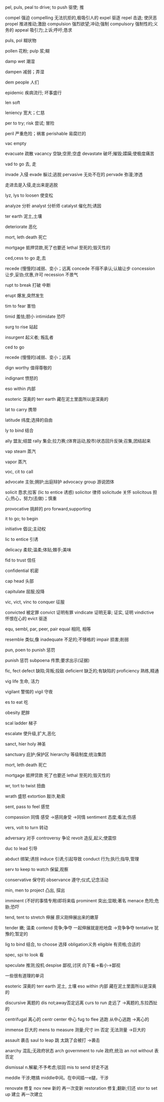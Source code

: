 pel, puls, peal	to drive; to push 驱使; 推

compel 强迫
compelling 无法抗拒的,极吸引人的
expel 驱逐
repel 击退; 使厌恶
propel 推进推动;激励
compulsion 强烈欲望;冲动;强制
compulsory 强制性的;义务的
appeal 吸引力;上诉;呼吁;恳求

puls, pol	糊状物

pollen 花粉; pulp 浆;糊

damp	wet 潮湿

dampen 减弱；弄湿

dem	people 人们

epidemic 疾病流行; 坏事盛行

len	soft

leniency 宽大；仁慈

per	to try; risk 尝试; 冒险

peril 严重危险；祸害
perishable 易腐烂的

vac	empty

evacuate 疏散
vacancy 空缺;空房;空虚
devastate 破坏;摧毁;蹂躏;使极度痛苦

vad	to go 去, 走

invade 入侵
evade 躲过;逃脱
pervasive 无处不在的
pervade 弥漫;渗透

走进去是入侵,走出来是逃脱

lyz, lys	to loosen 使变松

analyze 分析
analyst 分析师
catalyst 催化剂;诱因

ter	earth 泥土,土壤

deteriorate 恶化

mort, leth	death 死亡

mortgage 抵押贷款,死了也要还
lethal 至死的;毁灭性的

ced,cess	to go 走,去

recede (慢慢的)减弱、变小；远离
concede 不得不承认;认输让步
concession 让步,妥协;优惠,许可
recession 不景气

rupt	to break 打破 中断

erupt 爆发,突然发生

tim	to fear 害怕

timid 羞怯;胆小
intimidate 恐吓

surg	to rise 站起

insurgent 起义者; 叛乱者

ced	to go

recede (慢慢的)减弱、变小；远离

dign	worthy 值得尊敬的

indignant 愤怒的

eso	within 内部

esoteric 深奥的 terr earth
藏在泥土里面所以是深奥的

lat	to carry 携带

latitude 纬度;选择的自由

ly	to bind 结合

ally 盟友;结盟
rally 集会;拉力赛;(体育运动,股市)状态回升反弹;召集,团结起来

vap	steam 蒸汽

vapor 蒸汽

voc, cit	to call

advocate 主张;拥护;出庭辩护
advocacy group 游说团体

solicit 恳求;拉客 (lic to entice 诱惑)
solicitor 律师
solicitude 关怀
solicitous 担心;热心，努力(去做)；慎重

provocative 挑衅的
pro forward,supporting

it	to go; to begin

initiative 倡议;主动权

lic	to entice 引诱

delicacy 柔软;温柔;体贴;棘手;美味

fid	to trust 信任

confidential 机密

cap	head 头部

capitulate 屈服;投降

vic, vict, vinc	to conquer 征服

convicted 被定罪
convict 证明有罪
vindicate 证明无辜; 证实, 证明
vindictive 怀恨在心的
evict 驱逐

equ, sembl, par, peer, pair	equal 相同, 相等

resemble 类似,像
inadequate 不足的;不够格的
impair 损害;削弱

pun, poen	to punish 惩罚

punish 惩罚
subpoena 传票;要求出示(证据)

fic, fect	defect 缺陷;背叛;投敌
deficient 缺乏的;有缺陷的
proficiency 熟练,精通

vig	life 生命, 活力

vigilant 警惕的
vigil 守夜

es	to eat 吃

obesity 肥胖

scal	ladder 梯子

escalate 使升级,扩大,恶化

sanct, hier	holy 神圣

sanctuary 庇护;保护区
hierarchy 等级制度;统治集团

mort, leth	death 死亡

mortgage 抵押贷款 死了也要还
lethal 至死的;毁灭性的

wr, tort	to twist 扭曲

wrath 盛怒
extortion 敲诈,勒索

sent, pass	to feel 感觉

compassion 同情 感受 ->感同身受 ->同情
sentiment 态度;看法;伤感

vers, volt	to turn 转动

adversary 对手
controversy 争论
revolt 造反,起义;使震惊

duc	to lead 引导

abduct 绑架;诱拐
induce 引诱;引起导致
conduct 行为;执行;指导,管理

serv	to keep to watch 保留,观察

conservative 保守的
observance 遵守;仪式,记念活动

min, men	to project 凸出, 探出

imminent (不好的事情专用)即将来临
prominent 突出;显眼;著名
menace 危险;危胁;恐吓

tend, tent	to stretch 伸展 原义刚伸展出来的嫩芽

tender 嫩; 温柔
contend 竞争;争夺 一起伸展就是抢地盘 ->竞争争夺
tentative 犹豫的;暂定的

lig	to bind 结合, to choose 选择
obligation义务
eligible 有资格;合适的

spec, spi	to look 看

speculate 推测;投机
despise 鄙视,讨厌 向下看->看小->鄙视





一些很有道理的单词

esoteric 深奥的 terr earth 泥土, 土壤 eso within  内部 藏在泥土里面所以是深奥的

discursive 离题的 dis not;away否定远离 curs to run 走远了 ->离题的,东拉西扯的

centrifugal 离心的 centr center 中心 fug to flee 逃跑 从中心逃跑 ->离心的

immense 巨大的 mens to measure 测量;尺寸 im 否定 无法测量 ->巨大的

assault 袭击 saul to leap 跳 太跳了会被打 ->袭击

anarchy 混乱;无政府状态 arch government to rule 政府,统治 an not without 表否定

dismissal n.解雇;不予考虑;驳回 mis to send
好走不送

meddle 干涉;瞎搞 middle中间。在中间插一e腿，干涉

renovate 修复 nov new 新的 再一次变新
restoration 修复;翻新;归还 stor to set up 建立 再一次建立



